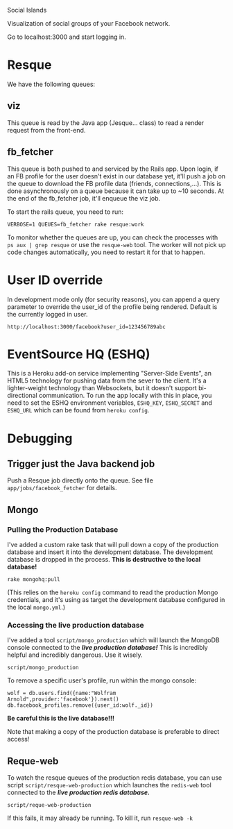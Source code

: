 Social Islands

Visualization of social groups of your Facebook network.

Go to localhost:3000 and start logging in.

Resque
======

We have the following queues:

viz
---

This queue is read by the Java app (Jesque... class) to read a render request from the front-end.

fb_fetcher
-----------

This queue is both pushed to and serviced by the Rails app. Upon login, if an FB profile
for the user doesn't exist in our database yet, it'll push a job on the queue to download
the FB profile data (friends, connections,...). This is done asynchronously on a queue
because it can take up to ~10 seconds. At the end of the fb_fetcher job, it'll enqueue
the viz job.

To start the rails queue, you need to run:

    VERBOSE=1 QUEUES=fb_fetcher rake resque:work

To monitor whether the queues are up, you can check the processes with `ps aux | grep resque` or use
the `resque-web` tool. The worker will not pick up code changes automatically, you need to restart it for
that to happen.

User ID override
================

In development mode only (for security reasons), you can append a query parameter to override
the user_id of the profile being rendered. Default is the currently logged in user.

    http://localhost:3000/facebook?user_id=123456789abc

EventSource HQ (ESHQ)
=====================

This is a Heroku add-on service implementing "Server-Side Events", an HTML5 technology for pushing data from
the sever to the client. It's a lighter-weight technology than Websockets, but it doesn't support bi-directional
communication. To run the app locally with this in place, you need to set the ESHQ environment veriables,
`ESHQ_KEY`, `ESHQ_SECRET` and `ESHQ_URL` which can be found from `heroku config`.

Debugging
=========

Trigger just the Java backend job
---------------------------------

Push a Resque job directly onto the queue. See file `app/jobs/facebook_fetcher` for details.


Mongo
-----

### Pulling the Production Database

I've added a custom rake task that will pull down a copy of the production database and insert
it into the development database. The development database is dropped in the process.
**This is destructive to the local database!**

    rake mongohq:pull

(This relies on the `heroku config` command to read the production Mongo credentials, and
it's using as target the development database configured in the local `mongo.yml`.)

### Accessing the live production database

I've added a tool `script/mongo_production` which will launch the MongoDB console
connected to the ***live production database!*** This is incredibly helpful and
incredibly dangerous. Use it wisely.

    script/mongo_production

To remove a specific user's profile, run within the mongo console:

    wolf = db.users.find({name:"Wolfram Arnold",provider:'facebook'}).next()
    db.facebook_profiles.remove({user_id:wolf._id})

**Be careful this is the live database!!!**

Note that making a copy of the production database is preferable to direct access!


Reque-web
---------

To watch the resque queues of the production redis database, you can use script `script/resque-web-production`
which launches the `redis-web` tool connected to the ***live production redis database.***

    script/reque-web-production

If this fails, it may already be running. To kill it, run `resque-web -k`

